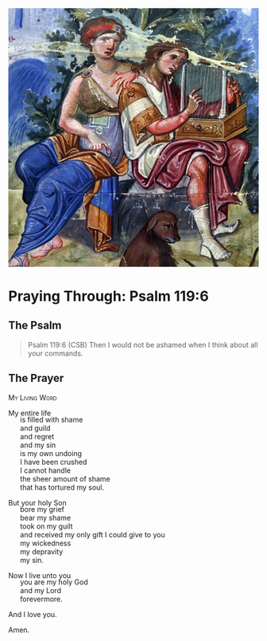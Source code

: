 <img class="intro-right" src="art-paris-psalter.jpg">

<style>
  li {list-style-type: none;}
  p + ul {
    margin-top: -18px;
}
</style>

# Praying Through: Psalm 119:6

## The Psalm

>Psalm 119:6 (CSB) Then I would not be ashamed when I think about all your commands.

## The Prayer

<div style="font-variant: small-caps;">
My Living Word
</div>

My entire life
* is filled with shame
* and guild
* and regret
* and my sin
* is my own undoing
* I have been crushed
* I cannot handle
* the sheer amount of shame
* that has tortured my soul.

But your holy Son
* bore my grief
* bear my shame
* took on my guilt
* and received my only gift I could give to you
* my wickedness
* my depravity
* my sin.

Now I live unto you
* you are my holy God
* and my Lord
* forevermore.

And I love you.

Amen.
